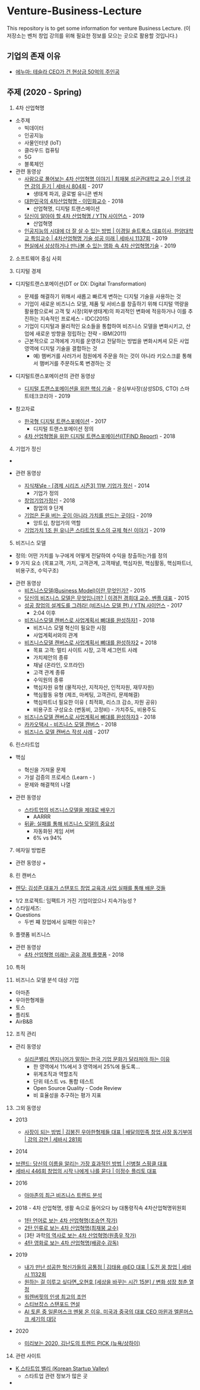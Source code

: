 # Venture-Business-Lecture
This repository is to get some information for venture Business Lecture. 
(이 저장소는 벤처 창업 강의를 위해 필요한 정보를 모으는 곳으로 활용할 것입니다.)

## 기업의 존재 이유

  + [에누마: 테슬라 CEO가 건 현상금 50억의 주인공](https://www.youtube.com/watch?v=BECyWP-op9M&list=PLB7PYmHaa-5p04MH9ZALM7F6wG7kBL0CI)


## 주제 (2020 - Spring)

1. 4차 산업혁명
* 소주제
  - 빅데이터
  - 인공지능 
  - 사물인터넷 (IoT)
  - 클라우드 컴퓨팅
  - 5G
  - 블록체인
* 관련 동영상
  + [사람으로 풀어보는 4차 산업혁명 이야기 | 최재붕 성균관대학교 교수 | 인생 강연 강의 듣기 | 세바시 804회](https://www.youtube.com/watch?v=50vkDTiCU3w) - 2017
    - 생태계 파괴, 글로벌 유니콘 벤처 
  + [대한민국의 4차산업혁명 - 이민화교수](https://www.youtube.com/watch?v=PvfPDtx7khQ) - 2018
    - 산업혁명, 디지털 트랜스메이션
  + [당신이 알아야 할 4차 산업혁명 / YTN 사이언스](https://www.youtube.com/watch?v=6VYascb96cI) - 2019
    - 산업혁명
  + [인공지능의 시대에 더 잘 살 수 있는 방법 | 이경일 솔트룩스 대표이사, 한양대학교 특임교수 | 4차산업혁명 기술 성공 미래 | 세바시 1137회](https://www.youtube.com/watch?v=jSRiq9VBlt8) - 2019
  + [현실에서 상상하거나 만나볼 수 있는 영화 속 4차 산업혁명기술](https://www.youtube.com/watch?v=Aw1MiOeA90E) - 2019

2. 소프트웨어 중심 사회

3. 디지털 경제

* 디지털트랜스포메이션(DT or DX: Digital Transformation)
  + 문제를 해결하기 위해서 새롭고 빠르게 변하는 디지털 기술을 사용하는 것
  + 기업이 새로운 비즈니스 모델, 제품 및 서비스를 창출하기 위해 디지털 역량을 활용함으로써 고객 및 시장(외부생태계)의 
    파괴적인 변화에 적응하거나 이를 추진하는 지속적인 프로세스 - IDC(2015)
  + 기업이 디지털과 물리적인 요소들을 통합하여 비즈니스 모델을 변화시키고, 산업에 새로운 방향을 정립하는 전략 - IBM(2011)
  + 근본적으로 고객에게 가치를 운영하고 전달하는 방법을 변화시켜셔 모든 사업 영역에 디지털 기술을 결합하는 것
     - 예) 햄버거를 사러가서 점원에게 주문을 하는 것이 아니라 키오스크릍 통해서 햄버거를 주문하도록 변경하는 것
  
* 디지털트랜스포메이션의 관련 동영상 
  + [디지털 트랜스포메이션을 위한 핵심 기술](https://www.youtube.com/watch?v=i9ObESWq6Qg) - 윤심부사장(삼성SDS, CTO) 스마트테크코리아 - 2019 
 
* 참고자료 
  + [한국형 디지털 트랜스포메이션](https://www.mk.co.kr/news/culture/view/2017/10/671051/) - 2017
     - 디지털 트랜스포메이션 정의
  + [4차 산업혁명을 위한 디지털 트랜스포메이션(ITFIND Report)](https://www.itfind.or.kr/publication/regular/weeklytrend/weekly/view.do?boardParam1=7458&boardParam2=7458) - 2018
  
4. 기업가 정신
*

* 관련 동영상
  + [지식채널e - [경제 시리즈 시즌3] 11부 기업가 정신](https://www.youtube.com/watch?v=slj2FyqUlm0) - 2014
    - 기업가 정의
  + [창업기업가정신](https://www.youtube.com/watch?v=G-e42Jfxl20) - 2018
    - 참업의 9 단계
  + [기업은 돈을 버는 곳이 아니라 가치를 만드는 곳이다](https://www.youtube.com/watch?v=HNTJRvUY2Vs) - 2019
    - 앙트십, 창업가의 역할
  + [기업가치 1조 원 유니콘 스타트업 토스의 규제 혁신 이야기](https://www.youtube.com/watch?v=rmZ-NUmqM30) - 2019
  
   

5. 비즈니스 모델 
  + 정의: 어떤 가치를 누구에게 어떻게 전달하여 수익을 창출하는가를 정의
  + 9 가지 요소 (목표고객, 가치, 고객관계, 고객채녈, 핵심자원, 핵심활동, 핵심파트너, 비용구조, 수익구조) 
* 관련 동영상
  + [비즈니스모델(Business Model)이란 무엇인가?](https://www.youtube.com/watch?v=yjnGcncbQy8) - 2015
  + [당신의 비즈니스 모델은 무엇입니까? | 이경전 경희대 교수, 벤플 대표](https://www.youtube.com/watch?v=qkwrrMctDR0) - 2015
  + [성공 창업의 설계도를 그려라! (비즈니스 모델 편) / YTN 사이언스](https://www.youtube.com/watch?v=D7DHdE8BGJ8) - 2017
    - 2:04 이후 
  + [비즈니스모델 캔버스로 사업계획서 뼈대를 완성하자1](https://www.youtube.com/watch?v=-aI4ibm3H2M&t=14s) - 2018
    - 비즈니스 모델 혁신이 필요한 시점
    - 사업계획서와의 관계
  + [비즈니스모델 캔버스로 사업계획서 뼈대를 완성하자2](https://www.youtube.com/watch?v=tarTJYu95fg&t=61s) = 2018
    - 목표 고객: 멀티 사이트 시장, 고객 세그먼트 사례
    - 가치제안의 종류
    - 채널 (온라인, 오프라인)
    - 고객 관계 종류
    - 수익원의 종류
    - 핵심자원 유형 (물적자산, 지적자산, 인적자원, 재무자원)
    - 핵심활동 유형 (제조, 마케팅, 고객관리, 문제해결)
    - 핵심파트너 필요한 이유 ( 최적화, 리스크 감소, 자원 공유)
    - 비용구조 구성요소 (변동비, 고정비) - 가치주도, 비용주도 
  + [비즈니스모델 캔버스로 사업계획서 뼈대를 완성하자3](https://www.youtube.com/watch?v=-RPrb4hKP14) - 2018
  + [카카오택시 - 비즈니스 모델 캔버스](https://www.youtube.com/watch?v=dGAWEdia0_w) - 2018
  + [비즈니스 모델 캔버스 작성 사례](https://www.youtube.com/watch?v=amd39X7ctL8) - 2017
  
6. 린스타트업

* 핵심 
  + 혁신을 가져올 문제 
  + 가설 검증의 프로세스 (Learn -     )
  + 문제와 해결책의 나열

* 관련 동영상
  + [스타트업의 비즈니스모델을 제대로 배우기](https://www.youtube.com/watch?v=xEL0IHy9nsY)
    - AARRR
  + [뒤끝: 실패를 통해 비즈니스 모델의 중요성](https://www.youtube.com/watch?v=SGrSOMLHGUE)
    - 자동화된 게임 서버 
    - 6% vs 94%
 
7. 에자일 방법론


* 관련 동영상
   + 
   

8. 린 캔버스

  + [렌딧: 김성준 대표가 스탠포드 창업 교육과 사업 실패를 통해 배운 것들](https://www.youtube.com/watch?v=cL9W75uMFDE)
   - 1/2 프로젝트: 임팩트가 가진 기업이었으나 지속가능성 ?
   - 스타일세즈:
   - Questions
     * 두번 쨰 장업에서 실패한 이유는?
 
9. 플랫폼 비즈니스

* 관련 동영상
  + [4차 산업혁명 미래는 공유 경제 플랫폼](https://www.youtube.com/watch?v=1YXLdmsS52w) - 2018
    
10. 특허 

11. 비즈니스 모델 분석 대상 기업

  + 아마존
  + 우아한형제들
  + 토스 
  + 플리토
  + AirB&B
 
12. 조직 관리

* 관리 동영상

   + [실리콘밸리 엔지니어가 말하는 한국 기업 문화가 달라져야 하는 이유](https://www.youtube.com/watch?v=rORYcBrtZ2A)
      - 한 영역에서 1%에서 3 영역에서 25%에 들도록... 
      - 위계조직과 역할조직
      - 단위 테스트 vs. 통합 테스트 
      - Open Source Quality - Code Review
      - 비 효율성을 추구하는 평가 지표 

13. 그외 동영상 
* 2013
  + [사장이 되는 방법 | 김봉진 우아한형제들 대표 | 배달의민족 창업 사장 동기부여 | 강의 강연 | 세바시 281회](https://www.youtube.com/watch?v=-l4-t34HJXw) 

* 2014
+ [브랜드: 당신의 이름을 알리는 가장 효과적인 방법 | 신병철 스핑클 대표](https://www.youtube.com/watch?v=uooWR3dPegY)
+ [세바시 446회 창업의 시작 나에게 나를 묻다 | 이정수 플리토 대표](https://www.youtube.com/watch?v=YjCJNxE0xfo)

* 2016
  + [아마존의 최근 비즈니스 트렌드 분석](https://www.youtube.com/watch?v=eYLkKYMbFzg)
  
  
* 2018 - 4차 산업혁명, 생활 속으로 들어오다 by 대통령직속 4차산업혁명위원회
  + [1탄 언어로 보는 4차 산업혁명(조승연 작가)](https://www.youtube.com/watch?v=T6uebYw4f4c) 
  + [2탄 인류로 보는 4차 산업혁명(최재붕 교수)](https://www.youtube.com/watch?v=vz4ctXfmRnk)
  + [3탄 과학[의 역사로 보는 4차 산업혁명(원종우 작가)](https://www.youtube.com/watch?v=8vdnQvRGiUk)
  + [4탄 영화로 보는 4차 산업혁명(배광수 감독)](https://www.youtube.com/watch?v=fv6bULdsSe0)


* 2019
  + [내가 만난 성공한 혁신가들의 공통점 | 김태용 @EO 대표 | 도전 꿈 창업 | 세바시 1132회](https://www.youtube.com/watch?v=DafmZ6i09ck)
  + [원하는 걸 이루고 싶다면_오현호 [세상을 바꾸는 시간 15분] / 변화 성장 청춘 열정](https://www.youtube.com/watch?v=oCtda6yxZ5c)
  + [워렌버핏의 인생 최고의 조언](https://www.youtube.com/watch?v=Pxwj_kMlWE0)
  + [스티브잡스 스탠포드 연설](https://www.youtube.com/watch?v=1utzfa-a5AY) 
  + [AI 토론 중 일론머스크 멘붕 온 이유. 미국과 중국의 대표 CEO 마윈과 엘론머스크 세기의 대담](https://www.youtube.com/watch?v=VCjkDF3lMbE)


* 2020 
  + [미리보는 2020, 김난도의 트렌드 PICK (뉴욕/상하이)](https://www.youtube.com/watch?v=jdmcmpoNKxM)


14. 관련 사이트 

* [K 스타트업 밸리 (Korean Startup Valley)](https://www.ksvalley.com/)
  + 스타트업 관련 정보가 많은 곳
* 
  


